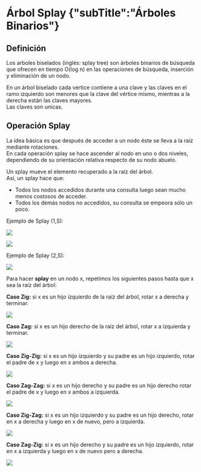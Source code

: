 # Árbol Splay {"subTitle":"Árboles Binarios"}

## Definición

Los arboles biselados (inglés: splay tree) son árboles binarios de búsqueda que ofrecen en tiempo O(log n) en las operaciones de búsqueda, inserción y eliminación de un nodo.
 
En un árbol biselado cada vertice contiene a una clave y las claves en el ramo izquierdo son menores que la clave del vértice mismo, mientras a la derecha están las claves mayores.  
Las claves son unicas.  

## Operación Splay

La idea básica es que después de acceder a un nodo éste se lleva a la raíz mediante rotaciones.  
En cada operación splay se hace ascender al nodo en uno o dos niveles, dependiendo de su orientación relativa respecto de su nodo abuelo.  
  
Un splay mueve el elemento recuperado a la raíz del árbol.  
Así, un splay hace que:  
- Todos los nodos accedidos durante una consulta luego sean mucho menos costosos de acceder.  
- Todos los demás nodos no accedidos, su consulta se empeora sólo un poco.  
  
Ejemplo de Splay (1,S):  

![](/assets/images/splay-tree/splay_1.jpg)

![](/assets/images/splay-tree/splay_2.jpg)

  
Ejemplo de Splay (2,S):  

![](/assets/images/splay-tree/splay_3.jpg)

  
Para hacer **splay** en un nodo x, repetimos los siguientes pasos hasta que x sea la raíz del árbol:  
  
**Caso Zig:** si x es un hijo izquierdo de la raíz del árbol, rotar x a derecha y terminar.  

![](/assets/images/splay-tree/splay_4.jpg)

  
**Caso Zag:** si x es un hijo derecho de la raíz del árbol, rotar x a izquierda y terminar.  

![](/assets/images/splay-tree/splay_5.jpg)

  
**Caso Zig-Zig:** si x es un hijo izquierdo y su padre es un hijo izquierdo, rotar el padre de x y luego en x ambos a derecha.  

![](/assets/images/splay-tree/splay_6.jpg)

**Caso Zag-Zag:** si x es un hijo derecho y su padre es un hijo derecho rotar el padre de x y luego en x ambos a izquierda.  

![](/assets/images/splay-tree/splay_7.jpg)

  
**Caso Zig-Zag:** si x es un hijo izquierdo y su padre es un hijo derecho, rotar en x a derecha y luego en x de nuevo, pero a izquierda.  

![](/assets/images/splay-tree/splay_8.jpg)

  
**Caso Zag-Zig:** si x es un hijo derecho y su padre es un hijo izquierdo, rotar en x a izquierda y luego en x de nuevo pero a derecha.  

![](/assets/images/splay-tree/splay_9.jpg)